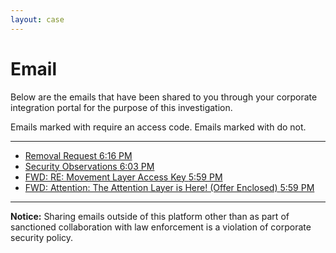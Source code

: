 ```yaml
---
layout: case
---
```

<div class="content" data-view="email">
    <h1 class="uppercase">Email</h1>
    <p>Below are the emails that have been shared to you through your corporate integration portal for the purpose of this investigation.</p>
    <p>Emails marked with <i class="fa fa-lock"></i> require an access code. Emails marked with <i class="fa fa-envelope-o"></i> do not.</p>
    <hr>
    <ul class="nonlist">
        <li id="email-removal" class="email-holder hidden">
            <a href="../secure/removal" class="email">
                <i class="fa fa-lock"></i>
                <span> Removal Request</span>
                <span class="email-time">6:16 PM</span>
            </a>
        </li>
        <li class="email-holder">
            <a href="../document/observations" class="email">
                <i class="fa fa-envelope-o"></i>
                <span> Security Observations</span>
                <span class="email-time">6:03 PM</span>
            </a>
        </li>
        <li class="email-holder">
            <a href="../secure/vendor" class="email">
                <i class="fa fa-lock"></i>
                <span> FWD: RE: Movement Layer Access Key</span>
                <span class="email-time">5:59 PM</span>
            </a>
        </li>
        <li class="email-holder">
            <a href="../secure/offer" class="email">
                <i class="fa fa-lock"></i>
                <span> FWD: Attention: The Attention Layer is Here! (Offer Enclosed)</span>
                <span class="email-time">5:59 PM</span>
            </a>
        </li>
    </ul>
    <hr>
    <p><strong>Notice:</strong> Sharing emails outside of this platform other than as part of sanctioned collaboration with law enforcement is a violation of corporate security policy.</p>
</div>